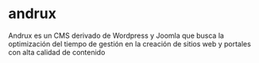 # andrux
Andrux es un CMS derivado de Wordpress y Joomla que busca la optimización del tiempo de gestión en la creación de sitios web y portales con alta calidad de contenido
